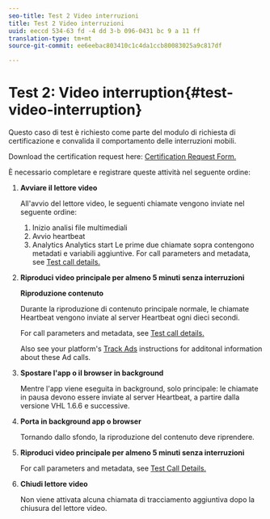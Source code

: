 ```yaml
---
seo-title: Test 2 Video interruzioni
title: Test 2 Video interruzioni
uuid: eeccd 534-63 fd -4 dd 3-b 096-0431 bc 9 a 11 ff
translation-type: tm+mt
source-git-commit: ee6eebac803410c1c4da1ccb80083025a9c817df

---
```



# Test 2: Video interruption{#test-video-interruption}

Questo caso di test è richiesto come parte del modulo di richiesta di certificazione e convalida il comportamento delle interruzioni mobili.

Download the certification request here: [Certification Request Form.](cert_req_form_nielsen.docx)

È necessario completare e registrare queste attività nel seguente ordine:

1. **Avviare il lettore video**

   All'avvio del lettore video, le seguenti chiamate vengono inviate nel seguente ordine:

   1. Inizio analisi file multimediali
   1. Avvio heartbeat
   1. Analytics Analytics start
   Le prime due chiamate sopra contengono metadati e variabili aggiuntive. For call parameters and metadata, see [Test call details.](../../sdk-implement/validation/test-call-details.md)

1. **Riproduci video principale per almeno 5 minuti senza interruzioni**

   **Riproduzione contenuto**

   Durante la riproduzione di contenuto principale normale, le chiamate Heartbeat vengono inviate al server Heartbeat ogni dieci secondi.

   For call parameters and metadata, see [Test call details.](../../sdk-implement/validation/test-call-details.md)

   Also see your platform's [Track Ads](../../sdk-implement/track-ads/track-ads-overview.md) instructions for additonal information about these Ad calls.

1. **Spostare l'app o il browser in background**

   Mentre l'app viene eseguita in background, solo principale: le chiamate in pausa devono essere inviate al server Heartbeat, a partire dalla versione VHL 1.6.6 e successive.

1. **Porta in background app o browser**

   Tornando dallo sfondo, la riproduzione del contenuto deve riprendere.

1. **Riproduci video principale per almeno 5 minuti senza interruzioni**

   For call parameters and metadata, see [Test Call Details.](../../sdk-implement/validation/test-call-details.md)

1. **Chiudi lettore video**

   Non viene attivata alcuna chiamata di tracciamento aggiuntiva dopo la chiusura del lettore video.


